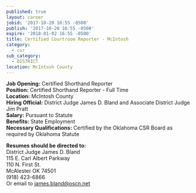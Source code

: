 ```yaml
---
published: true
layout: career
jobid: '2017-10-20 16:55 -0500'
publish: '2017-10-20 16:55 -0500'
expire: '2018-01-02 16:55 -0500'
title: Certified Courtroom Reporter - McIntosh
category:
  - csr
sub_category:
  - DISTRICT
location: McIntosh County
---
```

**Job Opening:** Certified Shorthand Reporter  
**Position:** Certified Shorthand Reporter - Full Time  
**Location:**  McIntosh County  
**Hiring Official:** District Judge James D. Bland and Associate District Judge Jim Pratt  
**Salary:** Pursuant to Statute  
**Benefits:** State Employment  
**Necessary Qualifications:** Certified by the Oklahoma CSR Board as required by Oklahoma Statute
 
**Resumes should be directed to:**   
District Judge James D. Bland  
115 E. Carl Albert Parkway  
110 N. First St.  
McAlester OK  74501  
(918) 423-6866  
Or email to [james.bland@oscn.net](mailto:james.bland@oscn.net)
